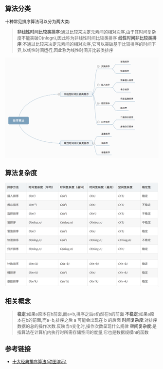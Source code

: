 ## 算法分类

十种常见排序算法可以分为两大类:

> **非线性时间比较类排序**:通过比较来决定元素间的相对次序,由于其时间复杂度不能突破O(nlogn),因此称为非线性时间比较类排序
> **线性时间非比较类排序**:不通过比较来决定元素间的相对次序,它可以突破基于比较排序的时间下界,以线性时间运行,因此称为线性时间非比较类排序

![](./images/排序算法分类.png) 

## 算法复杂度
![](./images/排序算法复杂度.png) 

## 相关概念

> **稳定**:如果a原本在b前面,而a=b,排序之后a仍然在b的前面
> **不稳定**:如果a原本在b的前面,而a=b,排序之后 a 可能会出现在 b 的后面
> **时间复杂度**:对排序数据的总的操作次数.反映当n变化时,操作次数呈现什么规律
> **空间复杂度**:是指算法在计算机内执行时所需存储空间的度量,它也是数据规模n的函数

## 参考链接

* [十大经典排序算法(动图演示)](https://www.cnblogs.com/onepixel/p/7674659.html) 